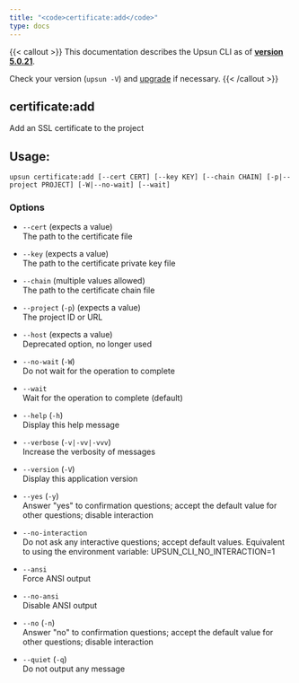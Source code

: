 ```yaml
---
title: "<code>certificate:add</code>"
type: docs
---
```


{{< callout >}}
  This documentation describes the Upsun CLI as of **[version 5.0.21](https://github.com/platformsh/cli/releases/tag/5.0.21)**.
  
  Check your version (`upsun -V`) and [upgrade](/cli/#upgrade-the-cli) if necessary.
{{< /callout >}}

certificate:add
---------------
Add an SSL certificate to the project

## Usage:

```
upsun certificate:add [--cert CERT] [--key KEY] [--chain CHAIN] [-p|--project PROJECT] [-W|--no-wait] [--wait]
```

### Options

* `--cert` (expects a value)  
  The path to the certificate file

* `--key` (expects a value)  
  The path to the certificate private key file

* `--chain` (multiple values allowed)  
  The path to the certificate chain file

* `--project` (`-p`) (expects a value)  
  The project ID or URL

* `--host` (expects a value)  
  Deprecated option, no longer used

* `--no-wait` (`-W`)  
  Do not wait for the operation to complete

* `--wait`  
  Wait for the operation to complete (default)

* `--help` (`-h`)  
  Display this help message

* `--verbose` (`-v|-vv|-vvv`)  
  Increase the verbosity of messages

* `--version` (`-V`)  
  Display this application version

* `--yes` (`-y`)  
  Answer "yes" to confirmation questions; accept the default value for other questions; disable interaction

* `--no-interaction`  
  Do not ask any interactive questions; accept default values. Equivalent to using the environment variable: UPSUN_CLI_NO_INTERACTION=1

* `--ansi`  
  Force ANSI output

* `--no-ansi`  
  Disable ANSI output

* `--no` (`-n`)  
  Answer "no" to confirmation questions; accept the default value for other questions; disable interaction

* `--quiet` (`-q`)  
  Do not output any message


